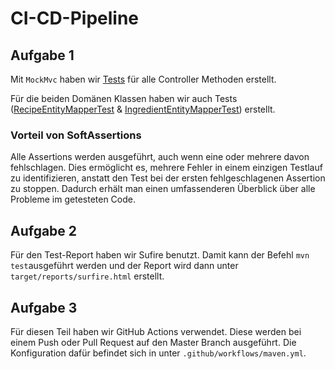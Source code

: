 # CI-CD-Pipeline

## Aufgabe 1

Mit `MockMvc` haben wir [Tests](./tests/RecipeControllerTest.java) für alle Controller Methoden erstellt. 

Für die beiden Domänen Klassen haben wir auch Tests ([RecipeEntityMapperTest](./tests/RecipeEntityMapperTest.java) & [IngredientEntityMapperTest](./tests/IngredientEntityMapperTest.java)) erstellt.

### Vorteil von SoftAssertions

Alle Assertions werden ausgeführt, auch wenn eine oder mehrere davon fehlschlagen. Dies ermöglicht es, mehrere Fehler in einem einzigen Testlauf zu identifizieren, anstatt den Test bei der ersten fehlgeschlagenen Assertion zu stoppen. Dadurch erhält man einen umfassenderen Überblick über alle Probleme im getesteten Code.

## Aufgabe 2

Für den Test-Report haben wir Sufire benutzt. Damit kann der Befehl `mvn test`ausgeführt werden und der Report wird dann unter `target/reports/surfire.html` erstellt.

## Aufgabe 3

Für diesen Teil haben wir GitHub Actions verwendet. Diese werden bei einem Push oder Pull Request auf den Master Branch ausgeführt. Die Konfiguration dafür befindet sich in unter `.github/workflows/maven.yml`.